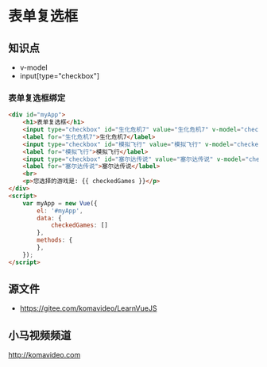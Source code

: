 表单复选框
========

## 知识点

* v-model
* input[type="checkbox"]

### 表单复选框绑定

~~~html
<div id="myApp">
    <h1>表单复选框</h1>
    <input type="checkbox" id="生化危机7" value="生化危机7" v-model="checkedGames">
    <label for="生化危机7">生化危机7</label>
    <input type="checkbox" id="模拟飞行" value="模拟飞行" v-model="checkedGames">
    <label for="模拟飞行">模拟飞行</label>
    <input type="checkbox" id="塞尔达传说" value="塞尔达传说" v-model="checkedGames">
    <label for="塞尔达传说">塞尔达传说</label>
    <br>
    <p>您选择的游戏是: {{ checkedGames }}</p>
</div>
<script>
    var myApp = new Vue({
        el: '#myApp', 
        data: {
            checkedGames: []
        },
        methods: {
        },
    });
</script>
~~~

## 源文件

* https://gitee.com/komavideo/LearnVueJS

## 小马视频频道

http://komavideo.com

